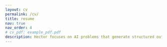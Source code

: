 ```yaml
---
layout: cv
permalink: /cv/
title: resume
nav: true
nav_order: 4
# cv_pdf: example_pdf.pdf
description: Hector focuses on AI problems that generate structured outputs based on data and/or business and contextual descriptions. He investigates AI algorithms that build upon existing solutions for simpler AI challenges. In applied projects, he leads the development of robust AI systems attuned to business contexts, ensuring they tackle the right problems while adapting to user contexts and preferences.
---
```


